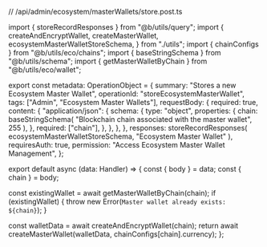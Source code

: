 // /api/admin/ecosystem/masterWallets/store.post.ts

import { storeRecordResponses } from "@b/utils/query";
import {
  createAndEncryptWallet,
  createMasterWallet,
  ecosystemMasterWalletStoreSchema,
} from "./utils";
import { chainConfigs } from "@b/utils/eco/chains";
import { baseStringSchema } from "@b/utils/schema";
import { getMasterWalletByChain } from "@b/utils/eco/wallet";

export const metadata: OperationObject = {
  summary: "Stores a new Ecosystem Master Wallet",
  operationId: "storeEcosystemMasterWallet",
  tags: ["Admin", "Ecosystem Master Wallets"],
  requestBody: {
    required: true,
    content: {
      "application/json": {
        schema: {
          type: "object",
          properties: {
            chain: baseStringSchema(
              "Blockchain chain associated with the master wallet",
              255
            ),
          },
          required: ["chain"],
        },
      },
    },
  },
  responses: storeRecordResponses(
    ecosystemMasterWalletStoreSchema,
    "Ecosystem Master Wallet"
  ),
  requiresAuth: true,
  permission: "Access Ecosystem Master Wallet Management",
};

export default async (data: Handler) => {
  const { body } = data;
  const { chain } = body;

  const existingWallet = await getMasterWalletByChain(chain);
  if (existingWallet) {
    throw new Error(`Master wallet already exists: ${chain}`);
  }

  const walletData = await createAndEncryptWallet(chain);
  return await createMasterWallet(walletData, chainConfigs[chain].currency);
};
